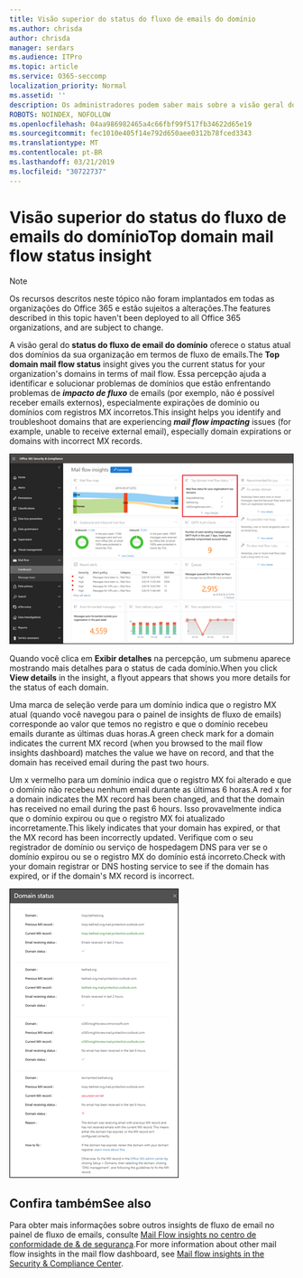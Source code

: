 ```yaml
---
title: Visão superior do status do fluxo de emails do domínio
ms.author: chrisda
author: chrisda
manager: serdars
ms.audience: ITPro
ms.topic: article
ms.service: O365-seccomp
localization_priority: Normal
ms.assetid: ''
description: Os administradores podem saber mais sobre a visão geral do status do fluxo de email de domínio no painel de fluxo de emails no centro de conformidade do & de segurança do Office 365.
ROBOTS: NOINDEX, NOFOLLOW
ms.openlocfilehash: 04aa986982465a4c66fbf99f517fb34622d65e19
ms.sourcegitcommit: fec1010e405f14e792d650aee0312b78fced3343
ms.translationtype: MT
ms.contentlocale: pt-BR
ms.lasthandoff: 03/21/2019
ms.locfileid: "30722737"
---
```

# <a name="top-domain-mail-flow-status-insight"></a><span data-ttu-id="75210-103">Visão superior do status do fluxo de emails do domínio</span><span class="sxs-lookup"><span data-stu-id="75210-103">Top domain mail flow status insight</span></span>

> [!NOTE]
> <span data-ttu-id="75210-104">Os recursos descritos neste tópico não foram implantados em todas as organizações do Office 365 e estão sujeitos a alterações.</span><span class="sxs-lookup"><span data-stu-id="75210-104">The features described in this topic haven't been deployed to all Office 365 organizations, and are subject to change.</span></span>

<span data-ttu-id="75210-105">A visão geral do **status do fluxo de email do domínio** oferece o status atual dos domínios da sua organização em termos de fluxo de emails.</span><span class="sxs-lookup"><span data-stu-id="75210-105">The **Top domain mail flow status** insight gives you the current status for your organization's domains in terms of mail flow.</span></span> <span data-ttu-id="75210-106">Essa percepção ajuda a identificar e solucionar problemas de domínios que estão enfrentando problemas de ***impacto de fluxo*** de emails (por exemplo, não é possível receber emails externos), especialmente expirações de domínio ou domínios com registros MX incorretos.</span><span class="sxs-lookup"><span data-stu-id="75210-106">This insight helps you identify and troubleshoot domains that are experiencing ***mail flow impacting*** issues (for example, unable to receive external email), especially domain expirations or domains with incorrect MX records.</span></span>

![A visão superior do status do fluxo de domínio no painel de fluxo de emails no centro de conformidade do & de segurança do Office 365](media/domain-mail-flow-status-selected.png)

<span data-ttu-id="75210-108">Quando você clica em **Exibir detalhes** na percepção, um submenu aparece mostrando mais detalhes para o status de cada domínio.</span><span class="sxs-lookup"><span data-stu-id="75210-108">When you click **View details** in the insight, a flyout appears that shows you more details for the status of each domain.</span></span>

<span data-ttu-id="75210-109">Uma marca de seleção verde para um domínio indica que o registro MX atual (quando você navegou para o painel de insights de fluxo de emails) corresponde ao valor que temos no registro e que o domínio recebeu emails durante as últimas duas horas.</span><span class="sxs-lookup"><span data-stu-id="75210-109">A green check mark for a domain indicates the current MX record (when you browsed to the mail flow insights dashboard) matches the value we have on record, and that the domain has received email during the past two hours.</span></span>

<span data-ttu-id="75210-110">Um x vermelho para um domínio indica que o registro MX foi alterado e que o domínio não recebeu nenhum email durante as últimas 6 horas.</span><span class="sxs-lookup"><span data-stu-id="75210-110">A red x for a domain indicates the MX record has been changed, and that the domain has received no email during the past 6 hours.</span></span> <span data-ttu-id="75210-111">Isso provavelmente indica que o domínio expirou ou que o registro MX foi atualizado incorretamente.</span><span class="sxs-lookup"><span data-stu-id="75210-111">This likely indicates that your domain has expired, or that the MX record has been incorrectly updated.</span></span> <span data-ttu-id="75210-112">Verifique com o seu registrador de domínio ou serviço de hospedagem DNS para ver se o domínio expirou ou se o registro MX do domínio está incorreto.</span><span class="sxs-lookup"><span data-stu-id="75210-112">Check with your domain registrar or DNS hosting service to see if the domain has expired, or if the domain's MX record is incorrect.</span></span>

![O submenu de detalhes da visão superior do status do fluxo de domínio](media/domain-mail-flow-status-flyout.png)

## <a name="see-also"></a><span data-ttu-id="75210-114">Confira também</span><span class="sxs-lookup"><span data-stu-id="75210-114">See also</span></span>

<span data-ttu-id="75210-115">Para obter mais informações sobre outros insights de fluxo de email no painel de fluxo de emails, consulte [Mail Flow insights no centro de conformidade de & de segurança](mail-flow-insights-v2.md).</span><span class="sxs-lookup"><span data-stu-id="75210-115">For more information about other mail flow insights in the mail flow dashboard, see [Mail flow insights in the Security & Compliance Center](mail-flow-insights-v2.md).</span></span>
